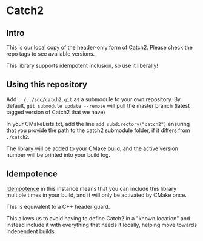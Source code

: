 # Catch2
## Intro

This is our local copy of the header-only form of [Catch2](https://github.com/catchorg/Catch2).
Please check the repo tags to see available versions.

This library supports idempotent inclusion, so use it liberally!

## Using this repository

Add `../../sdc/catch2.git` as a submodule to your own repository.
By default, `git submodule update --remote` will pull the master branch
(latest tagged version of Catch2 that we have)

In your CMakeLists.txt, add the line 
`add_subdirectory("catch2")`
ensuring that you provide the path to the catch2 submodule folder, if it differs from `./catch2`.

The library will be added to your CMake build, and the active version number
will be printed into your build log.

## Idempotence

[Idempotence](https://en.wikipedia.org/wiki/Idempotence) in this instance means that you can include
this library multiple times in your build, and it will only be activated by CMake once.

This is equivalent to a C++ header guard.

This allows us to avoid having to define Catch2 in a "known location" and instead include it with
everything that needs it locally, helping move towards independent builds.